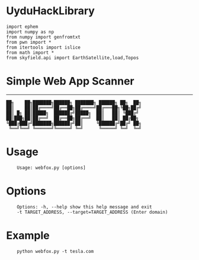# UyduHackLibrary


    import ephem
    import numpy as np
    from numpy import genfromtxt
    from pwn import *
    from itertools import islice
    from math import *
    from skyfield.api import EarthSatellite,load,Topos
    
# Simple Web App Scanner
***********************************************************

    ██╗    ██╗███████╗██████╗ ███████╗ ██████╗ ██╗  ██╗
    ██║    ██║██╔════╝██╔══██╗██╔════╝██╔═══██╗╚██╗██╔╝
    ██║ █╗ ██║█████╗  ██████╔╝█████╗  ██║   ██║ ╚███╔╝ 
    ██║███╗██║██╔══╝  ██╔══██╗██╔══╝  ██║   ██║ ██╔██╗ 
    ╚███╔███╔╝███████╗██████╔╝██║     ╚██████╔╝██╔╝ ██╗
     ╚══╝╚══╝ ╚══════╝╚═════╝ ╚═╝      ╚═════╝ ╚═╝  ╚═╝ 
 
# Usage
        Usage: webfox.py [options]
        
# Options
        Options: -h, --help show this help message and exit
        -t TARGET_ADDRESS, --target=TARGET_ADDRESS (Enter domain)
        
# Example
        python webfox.py -t tesla.com
